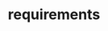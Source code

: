 ---
title: "requirements"
external_url: https://github.com/fabrikage/requirements
description: "a simple php library to check if your server meets the requirements for your application"
composer_command: "composer require fabrikage/requirements"
---